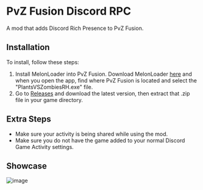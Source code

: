 # PvZ Fusion Discord RPC
A mod that adds Discord Rich Presence to PvZ Fusion.

## Installation
To install, follow these steps:
1. Install MelonLoader into PvZ Fusion. Download MelonLoader [here](https://melonwiki.xyz/#/) and when you open the app, find where PvZ Fusion is located and select the "PlantsVSZombiesRH.exe" file.
2. Go to [Releases](https://github.com/SillyStar-Github/PvZ-Fusion-DRPC/releases) and download the latest version, then extract that .zip file in your game directory.

## Extra Steps
- Make sure your activity is being shared while using the mod. 
- Make sure you do not have the game added to your normal Discord Game Activity settings.

## Showcase
![image](https://github.com/user-attachments/assets/19b29063-fe37-49ab-be01-6d32155968e1)
